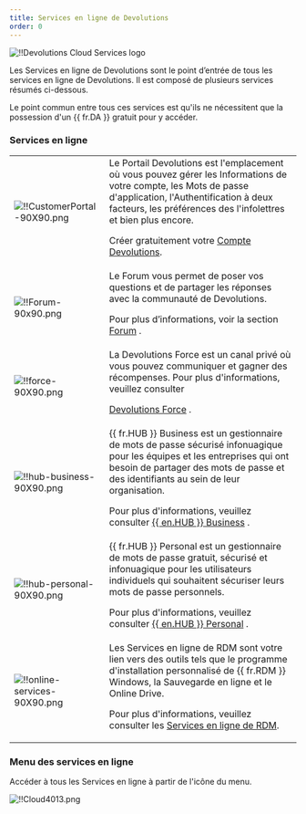 ```yaml
---
title: Services en ligne de Devolutions
order: 0
---
```


![!!Devolutions Cloud Services logo](https://webdevolutions.blob.core.windows.net/images/projects/cloud/logos/cloud-color-shadow.svg)

Les Services en ligne de Devolutions sont le point d’entrée de tous les services en ligne de Devolutions. Il est composé de plusieurs services résumés ci-dessous.  

Le point commun entre tous ces services est qu'ils ne nécessitent que la possession d'un {{ fr.DA }} gratuit pour y accéder. 

### Services en ligne 

<table>
	<tr>
		<td>
<img src="/img/en/cloud/CustomerPortal-90X90.png" alt="!!CustomerPortal-90X90.png">
		</td>
		<td>
Le Portail Devolutions est l'emplacement où vous pouvez gérer les Informations de votre compte, les Mots de passe d'application, l'Authentification à deux facteurs, les préférences des l'infolettres et bien plus encore.  

Créer gratuitement votre <a href="/cloud/devolutions-account/">Compte Devolutions</a>. 
		</td>
	</tr>
	<tr>
		<td>
<img src="/img/common/Forum-90x90.png" alt="!!Forum-90x90.png">
		</td>
		<td>
Le Forum vous permet de poser vos questions et de partager les réponses avec la communauté de Devolutions.  

Pour plus d’informations, voir la section <a href="/cloud/forum/">Forum</a> . 
		</td>
	</tr>
	<tr>
		<td>
<img src="/img/en/cloud/force-90X90.png" alt="!!force-90X90.png">
		</td>
		<td>
La Devolutions Force est un canal privé où vous pouvez communiquer et gagner des récompenses. 
Pour plus d'informations, veuillez consulter  

<a href="/cloud/devolutions-force/">Devolutions Force</a> . 
		</td>
	</tr>
	<tr>
		<td>
<img src="/img/en/cloud/hub-business-90X90.png" alt="!!hub-business-90X90.png"> 
		</td>
		<td>
{{ fr.HUB }} Business est un gestionnaire de mots de passe sécurisé infonuagique pour les équipes et les entreprises qui ont besoin de partager des mots de passe et des identifiants au sein de leur organisation.  

Pour plus d'informations, veuillez consulter <a href="/cloud/hub-business/">{{ en.HUB }} Business</a> . 
		</td>
	</tr>
	<tr>
		<td>
<img src="/img/en/cloud/hub-personal-90X90.png" alt="!!hub-personal-90X90.png"> 
		</td>
		<td>
{{ fr.HUB }} Personal est un gestionnaire de mots de passe gratuit, sécurisé et infonuagique pour les utilisateurs individuels qui souhaitent sécuriser leurs mots de passe personnels.  

Pour plus d'informations, veuillez consulter <a href="/cloud/hub-personal/">{{ en.HUB }} Personal</a> . 
		</td>
	</tr>
	<tr>
		<td>
<img src="/img/en/cloud/online-services-90X90.png" alt="!!online-services-90X90.png"> 
		</td>
		<td>
Les Services en ligne de RDM sont votre lien vers des outils tels que le programme d'installation personnalisé de {{ fr.RDM }} Windows, la Sauvegarde en ligne et le Online Drive.  

Pour plus d'informations, veuillez consulter les <a href="/cloud/rdm-online-services/">Services en ligne de RDM</a>. 
		</td>
	</tr>
</table>

### Menu des services en ligne 

Accéder à tous les Services en ligne à partir de l'icône du menu.  

![!!Cloud4013.png](/img/fr/cloud/Cloud4013.png) 


